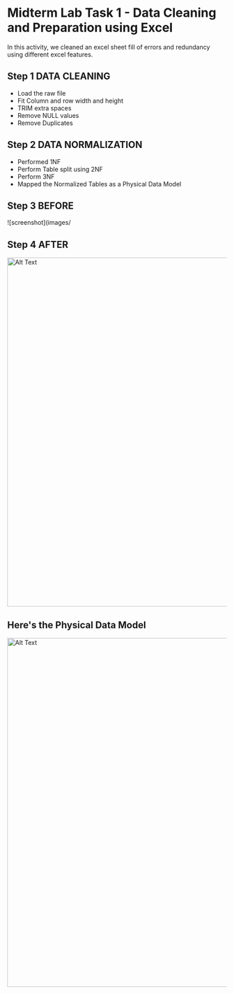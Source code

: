 
# Midterm Lab Task 1 - Data Cleaning and Preparation using Excel
In this activity, we cleaned an excel sheet fill of errors and redundancy using different excel features.
## Step 1 DATA CLEANING
- Load the raw file
- Fit Column and row width and height
- TRIM extra spaces
- Remove NULL values
- Remove Duplicates
## Step 2 DATA NORMALIZATION
- Performed 1NF
- Perform Table split using 2NF
- Perform 3NF
- Mapped the Normalized Tables as a Physical Data Model
## Step 3 BEFORE
![screenshot](images/

## Step 4 AFTER
<img src="images/DataNOR.png" alt="Alt Text" Width="800" heigth="500">

## Here's the Physical Data Model
<img src="images/ERD.....png" alt="Alt Text" Width="800" heigth="500">
